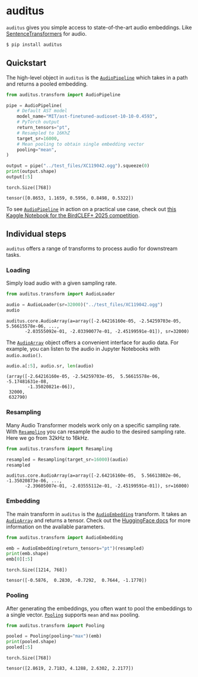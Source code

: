 # auditus


<!-- WARNING: THIS FILE WAS AUTOGENERATED! DO NOT EDIT! -->

`auditus` gives you simple access to state-of-the-art audio embeddings.
Like [SentenceTransformers](https://sbert.net/) for audio.

``` sh
$ pip install auditus
```

## Quickstart

The high-level object in `auditus` is the
[`AudioPipeline`](https://CarloLepelaars.github.io/auditus/transform.html#audiopipeline)
which takes in a path and returns a pooled embedding.

``` python
from auditus.transform import AudioPipeline

pipe = AudioPipeline(
    # Default AST model
    model_name="MIT/ast-finetuned-audioset-10-10-0.4593", 
    # PyTorch output
    return_tensors="pt", 
    # Resampled to 16KhZ
    target_sr=16000, 
    # Mean pooling to obtain single embedding vector
    pooling="mean",
)

output = pipe("../test_files/XC119042.ogg").squeeze(0)
print(output.shape)
output[:5]
```

    torch.Size([768])

    tensor([0.8653, 1.1659, 0.5956, 0.8498, 0.5322])

To see
[`AudioPipeline`](https://CarloLepelaars.github.io/auditus/transform.html#audiopipeline)
in action on a practical use case, check out [this Kaggle Notebook for
the BirdCLEF+ 2025
competition](https://www.kaggle.com/code/carlolepelaars/generating-audio-embeddings-with-auditus).

## Individual steps

`auditus` offers a range of transforms to process audio for downstream
tasks.

### Loading

Simply load audio with a given sampling rate.

``` python
from auditus.transform import AudioLoader

audio = AudioLoader(sr=32000)("../test_files/XC119042.ogg")
audio
```

    auditus.core.AudioArray(a=array([-2.64216160e-05, -2.54259703e-05,  5.56615578e-06, ...,
           -2.03555092e-01, -2.03390077e-01, -2.45199591e-01]), sr=32000)

The
[`AudioArray`](https://CarloLepelaars.github.io/auditus/core.html#audioarray)
object offers a convenient interface for audio data. For example, you
can listen to the audio in Jupyter Notebooks with `audio.audio()`.

``` python
audio.a[:5], audio.sr, len(audio)
```

    (array([-2.64216160e-05, -2.54259703e-05,  5.56615578e-06, -5.17481631e-08,
            -1.35020821e-06]),
     32000,
     632790)

### Resampling

Many Audio Transformer models work only on a specific sampling rate.
With
[`Resampling`](https://CarloLepelaars.github.io/auditus/transform.html#resampling)
you can resample the audio to the desired sampling rate. Here we go from
32kHz to 16kHz.

``` python
from auditus.transform import Resampling

resampled = Resampling(target_sr=16000)(audio)
resampled
```

    auditus.core.AudioArray(a=array([-2.64216160e-05,  5.56613802e-06, -1.35020873e-06, ...,
           -2.39605007e-01, -2.03555112e-01, -2.45199591e-01]), sr=16000)

### Embedding

The main transform in `auditus` is the
[`AudioEmbedding`](https://CarloLepelaars.github.io/auditus/transform.html#audioembedding)
transform. It takes an
[`AudioArray`](https://CarloLepelaars.github.io/auditus/core.html#audioarray)
and returns a tensor. Check out the [HuggingFace
docs](https://huggingface.co/docs/transformers/model_doc/audio-spectrogram-transformer#transformers.ASTFeatureExtractor)
for more information on the available parameters.

``` python
from auditus.transform import AudioEmbedding

emb = AudioEmbedding(return_tensors="pt")(resampled)
print(emb.shape)
emb[0][:5]
```

    torch.Size([1214, 768])

    tensor([-0.5876,  0.2830, -0.7292,  0.7644, -1.1770])

### Pooling

After generating the embeddings, you often want to pool the embeddings
to a single vector.
[`Pooling`](https://CarloLepelaars.github.io/auditus/transform.html#pooling)
supports `mean` and `max` pooling.

``` python
from auditus.transform import Pooling

pooled = Pooling(pooling="max")(emb)
print(pooled.shape)
pooled[:5]
```

    torch.Size([768])

    tensor([2.8619, 2.7183, 4.1288, 2.6302, 2.2177])
